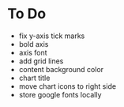 # To Do
* fix y-axis tick marks
* bold axis
* axis font
* add grid lines
* content background color
* chart title
* move chart icons to right side
* store google fonts locally

